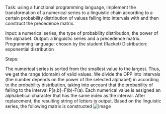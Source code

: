 Task: using a functional programming language, implement the transformation of a numerical series to a linguistic chain according to a certain probability distribution of values falling into intervals with and then construct the precedence matrix.

Input: a numerical series, the type of probability distribution, the power of the alphabet. Output: a linguistic series and a precedence matrix. Programming language: chosen by the student (Racket) Distribution: exponential distribution

Steps:

The numerical series is sorted from the smallest value to the largest. Thus, we get the range (domain) of valid values.
We divide the OPP into intervals (the number depends on the power of the selected alphabet) in according to the probability distribution, taking into account that the probability of falling to the interval P[a,b]=F(b)-F(a).
Each numerical value is assigned an alphabetical character that has the same index as the interval.
After replacement, the resulting string of letters is output.
Based on the linguistic series, the following matrix is constructed
![image](https://github.com/kiereshka/racket-exponential-distribution/assets/106348326/691ba45e-c066-4d4a-8981-f0c8f43faeba)
